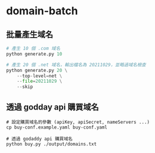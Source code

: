 # domain-batch

## 批量產生域名
```py
# 產生 10 個 .com 域名
python generate.py 10

# 產生 20 個 .net 域名，輸出檔名為 20211029，並略過域名檢查
python generate.py 20 \
    --top-level=net \
    --file=20211029 \
    --skip
```

## 透過 godday api 購買域名
```
# 設定購買域名的參數 (apiKey, apiSecret, nameServers ...)
cp buy-conf.example.yaml buy-conf.yaml

# 透過 godaddy api 購買域名
python buy.py ./output/domains.txt
```